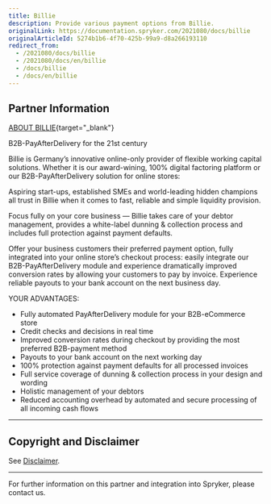```yaml
---
title: Billie
description: Provide various payment options from Billie.
originalLink: https://documentation.spryker.com/2021080/docs/billie
originalArticleId: 5274b1b6-4f70-425b-99a9-d8a266193110
redirect_from:
  - /2021080/docs/billie
  - /2021080/docs/en/billie
  - /docs/billie
  - /docs/en/billie
---
```


## Partner Information
[ABOUT BILLIE](https://www.billie.io/){target="_blank"}

B2B-PayAfterDelivery for the 21st century

Billie is Germany’s innovative online-only provider of flexible working capital solutions. Whether it is our award-wining, 100% digital factoring platform or our B2B-PayAfterDelivery solution for online stores:

Aspiring start-ups, established SMEs and world-leading hidden champions all trust in Billie when it comes to fast, reliable and simple liquidity provision.

Focus fully on your core business — Billie takes care of your debtor management, provides a white-label dunning & collection process and includes full protection against payment defaults.

Offer your business customers their preferred payment option, fully integrated into your online store’s checkout process: easily integrate our B2B-PayAfterDelivery module and experience dramatically improved conversion rates by allowing your customers to pay by invoice. Experience reliable payouts to your bank account on the next business day.

YOUR ADVANTAGES:

* Fully automated PayAfterDelivery module for your B2B-eCommerce store
* Credit checks and decisions in real time
* Improved conversion rates during checkout by providing the most preferred B2B-payment method
* Payouts to your bank account on the next working day
* 100% protection against payment defaults for all processed invoices
* Full service coverage of dunning & collection process in your design and wording
* Holistic management of your debtors
* Reduced accounting overhead by automated and secure processing of all incoming cash flows

---

## Copyright and Disclaimer

See [Disclaimer](https://github.com/spryker/spryker-documentation).

---
For further information on this partner and integration into Spryker, please contact us.

<div class="hubspot-form js-hubspot-form" data-portal-id="2770802" data-form-id="163e11fb-e833-4638-86ae-a2ca4b929a41" id="hubspot-1"></div>
